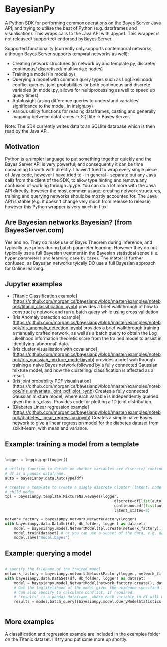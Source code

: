 # BayesianPy

A Python SDK for performing common operations on the Bayes Server Java API, and trying to utilise the best of Python (e.g. dataframes and visualisation). This wraps calls to the Java API with Jpype1. This wrapper is not released/ supported/ endorsed by Bayes Server.

Supported functionality (currently only supports contemporal networks, although Bayes Server supports temporal networks as well):

 - Creating network structures (in network.py and template.py, discrete/ continuous/ discretised/ multivariate nodes)
 - Training a model (in model.py)
 - Querying a model with common query types such as LogLikelihood/ conflict queries, joint probabilities for both continuous and discrete variables (in model.py, allows for multiprocessing as well to speed up query times)
 - AutoInsight (using difference queries to understand variables' significance to the model, in insight.py)
 - Various utility functions for reading dataframes, casting and generally mapping between dataframes -> SQLlite -> Bayes Server.
 
Note: The SDK currently writes data to an SQLlite database which is then read by the Java API.

## Motivation

Python is a simpler language to put something together quickly and the Bayes Server API is very powerful; and consequently it can be time consuming to work with directly. I haven't tried to wrap every single piece of Java code, however I have tried to - in general - separate out any Java calls from the client of the SDK, to allow type hinting and remove any confusion of working through Jpype. You can do a lot more with the Java API directly, however the most common usage; creating network structures, training and querying networks should be mostly accounted for. The Java API is stable (e.g. it doesn't change very much from release to release) however this Python wrapper is very much in flux!

## Are Bayesian networks Bayesian? (from BayesServer.com)

Yes and no. They do make use of Bayes Theorem during inference, and typically use priors during batch parameter learning. However they do not typically use a full Bayesian treatment in the Bayesian statistical sense (i.e. hyper parameters and learning case by case).
The matter is further confused, as Bayesian networks tyically DO use a full Bayesian approach for Online learning.

## Jupyter examples

- [Titanic Classification example] (https://github.com/morganics/bayesianpy/blob/master/examples/notebook/titanic_classification.ipynb) provides a brief walkthrough of how to construct a network and run a batch query while using cross validation
- [Iris Anomaly detection example] (https://github.com/morganics/bayesianpy/blob/master/examples/notebook/iris_anomaly_detection.ipynb) provides a brief walkthrough  training a manually crafted network, as well as a batch query to obtain the Log Likelihood information theoretic score from the trained model to assist in identifying 'abnormal' data.
- [Iris cluster visualisation with covariance] (https://github.com/morganics/bayesianpy/blob/master/examples/notebook/iris_gaussian_mixture_model.ipynb) provides a brief walkthrough  training a naive Bayes network followed by a fully connected Gaussian mixture model, and how the clustering/ classification is affected as a result.
- [Iris joint probability PDF visualisation] (https://github.com/morganics/bayesianpy/blob/master/examples/notebook/iris_univariate_joint_pdf_plot.ipynb) Creates a fully connected Gaussian mixture model, where each variable is independently queried given the iris_class. Provides code for plotting a 1D joint distribution.
- [Diabetes Linear regression example] (https://github.com/morganics/bayesianpy/blob/master/examples/notebook/diabetes_linear_regression.ipynb) Creates a simple naive Bayes network to give a linear regression model for the diabetes dataset from scikit-learn, with mean and variance.

## Example: training a model from a template

``` python

logger = logging.getLogger()

# utility function to decide on whether variables are discrete/ continuous
# df is a pandas dataframe.
auto = bayesianpy.data.AutoType(df)

# creates a template to create a single discrete cluster (latent) node with edges to independent 
# child nodes
tpl = bayesianpy.template.MixtureNaiveBayes(logger,
                                                 discrete=df[list(auto.get_discrete_variables())],
                                                 continuous=df[list(auto.get_continuous_variables())],
                                                 latent_states=8)

network_factory = bayesianpy.network.NetworkFactory(logger)
with bayesianpy.data.DataSet(df, db_folder, logger) as dataset:
    model = bayesianpy.model.NetworkModel(tpl.create(network_factory), logger)
    model.train(dataset) # or you can use a subset of the data, e.g. dataset.subset(list_of_indices)
    model.save("model.bayes")
```

## Example: querying a model
``` python

# specify the filename of the trained model
network_factory = bayesianpy.network.NetworkFactory(logger, network_file_path='model.bayes')
with bayesianpy.data.DataSet(df, db_folder, logger) as dataset:
    model = bayesianpy.model.NetworkModel(network_factory.create(), dataset, logger)    
    # Get the loglikelihood of the model given the evidence specified in df (here, using the same data as was trained upon)
    # Can also specify to calculate conflict, if required.
    # 'results' is a pandas dataframe, where each variable in df will have an additional column with a suffix of _loglikelihood.
    results = model.batch_query([bayesianpy.model.QueryModelStatistics()])
        
```    
## More examples

A classification and regression example are included in the examples folder on the Titanic dataset. I'll try and put some more up shortly. 

